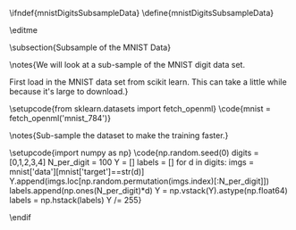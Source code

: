 \ifndef{mnistDigitsSubsampleData}
\define{mnistDigitsSubsampleData}

\editme

\subsection{Subsample of the MNIST Data}

\notes{We will look at a sub-sample of the MNIST digit data set.

First load in the MNIST data set from scikit learn. This can take a little while because it's large to download.}

\setupcode{from sklearn.datasets import fetch_openml}
\code{mnist = fetch_openml('mnist_784')}

\notes{Sub-sample the dataset to make the training faster.}

\setupcode{import numpy as np}
\code{np.random.seed(0)
digits = [0,1,2,3,4]
N_per_digit = 100
Y = []
labels = []
for d in digits:
    imgs = mnist['data'][mnist['target']==str(d)]
    Y.append(imgs.loc[np.random.permutation(imgs.index)[:N_per_digit]])
    labels.append(np.ones(N_per_digit)*d)
Y = np.vstack(Y).astype(np.float64)
labels = np.hstack(labels)
Y /= 255}

\endif
